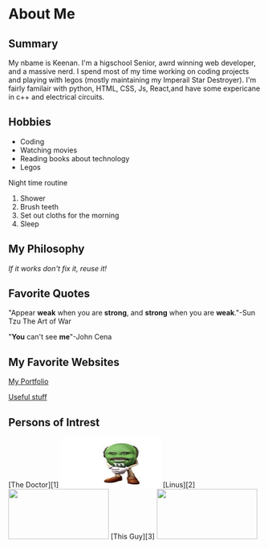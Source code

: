 # About Me

## Summary
My nbame is Keenan. I'm a higschool Senior, awrd winning web developer, and a massive nerd. I spend most of my time working on coding projects and playing with legos (mostly maintaining my Imperail Star Destroyer). I'm fairly familair with python, HTML, CSS, Js, React,and have some expericane in c++ and electrical circuits.

## Hobbies
- Coding
- Watching movies
- Reading books about technology
- Legos

Night time routine
1. Shower
2. Brush teeth
3. Set out cloths for the morning
4. Sleep

## My Philosophy
*If it works don't fix it, reuse it!*

## Favorite Quotes
"Appear __weak__ when you are __strong__, and __strong__ when you are __weak__."-Sun Tzu The Art of War

"__You__ can't see __me__"-John Cena

## My Favorite Websites
[My Portfolio](koeh1124.github.io)

[Useful stuff](https://theuselessweb.com/)

## Persons of Intrest
[The Doctor][1]
<img src="imgs/phil.jpg" height="100px" width="200px">
[Linus][2]
<img src="imgs/hero" height="100px" width="200px">
[This Guy][3]
<img src="imgs/guyg" height="100px" width="200px">

